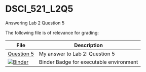 # DSCI_521_L2Q5
Answering Lab 2 Question 5

The following file is of relevance for grading:

| File | Description |
|---|---|
| [Question 5](https://github.com/hfboyce/DSCI_521_L2Q5/blob/master/Question5.ipynb) | My answer to Lab 2: Question 5 |
| [![Binder](https://mybinder.org/badge.svg)](https://mybinder.org/v2/gh/hfboyce/DSCI_521_L2Q5.git/master) | Binder Badge for executable environment |